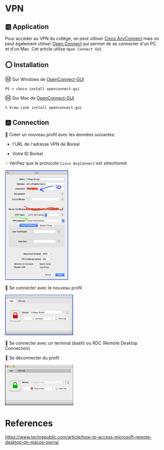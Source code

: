 # VPN

## :ab: Application

Pour accéder au VPN du collège, on peut utiliser [Cisco AnyConnect](https://www.cisco.com/c/en_ca/products/security/anyconnect-secure-mobility-client) mais on peut également utiliser [Open Connect](http://www.infradead.org/openconnect/) qui permet de se connecter d'un PC et d'un Mac. Cet article utilise `Open Connect GUI`

## :o: Installation

:m: Sur Windows de [OpenConnect-GUI](https://chocolatey.org/packages/openconnect-gui)

```
PS > choco install openconnect-gui
```

:m: Sur Mac de [OpenConnect-GUI](https://chocolatey.org/packages/openconnect-gui)

```
% brew cask install openconnect-gui
```

## :a: Connection

:pushpin: Créer un nouveau profil avec les données suivantes:

* l'URL de l'adresse VPN de Boréal

* Votre ID Boréal

:bulb: Vérifiez que le protocole `Cisco AnyConnect` est sélectionné

<img src="images/OpenConnect-GUI_Edit.png" width="206" heigth="357"></img>

:pushpin: Se connecter avec le nouveau profil

<img src="images/OpenConnect-GUI_Flash.png" width="222" heigth="167"></img>

:pushpin: Se connecter avec un terminal (bash) ou RDC (Remote Desktop Connection)




:pushpin: Se déconnecter du profil


<img src="images/OpenConnect-GUI_Disconnect.png" width="222" heigth="167"></img>


# References

https://www.techrepublic.com/article/how-to-access-microsoft-remote-desktop-on-macos-sierra/

